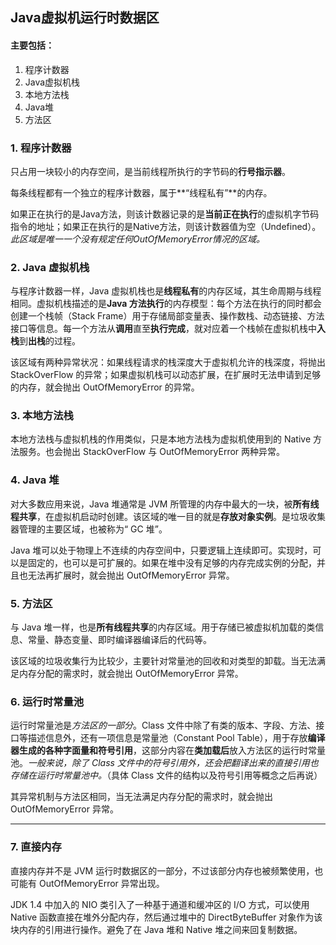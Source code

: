 ## Java虚拟机运行时数据区
#### 主要包括：
1. 程序计数器
2. Java虚拟机栈
3. 本地方法栈
4. Java堆
5. 方法区

### 1. 程序计数器
只占用一块较小的内存空间，是当前线程所执行的字节码的**行号指示器**。

每条线程都有一个独立的程序计数器，属于**“线程私有”**的内存。

如果正在执行的是Java方法，则该计数器记录的是**当前正在执行**的虚拟机字节码指令的地址；如果正在执行的是Native方法，则该计数器值为空（Undefined）。*此区域是唯一一个没有规定任何OutOfMemoryError情况的区域。*

### 2. Java 虚拟机栈
与程序计数器一样，Java 虚拟机栈也是**线程私有**的内存区域，其生命周期与线程相同。虚拟机栈描述的是**Java 方法执行**的内存模型：每个方法在执行的同时都会创建一个栈帧（Stack Frame）用于存储局部变量表、操作数栈、动态链接、方法接口等信息。每一个方法从**调用**直至**执行完成**，就对应着一个栈帧在虚拟机栈中**入栈**到**出栈**的过程。

该区域有两种异常状况：如果线程请求的栈深度大于虚拟机允许的栈深度，将抛出 StackOverFlow 的异常；如果虚拟机栈可以动态扩展，在扩展时无法申请到足够的内存，就会抛出 OutOfMemoryError 的异常。

### 3. 本地方法栈
本地方法栈与虚拟机栈的作用类似，只是本地方法栈为虚拟机使用到的 Native 方法服务。也会抛出 StackOverFlow 与 OutOfMemoryError 两种异常。

### 4. Java 堆
对大多数应用来说，Java 堆通常是 JVM 所管理的内存中最大的一块，被**所有线程共享**，在虚拟机启动时创建。该区域的唯一目的就是**存放对象实例**。是垃圾收集器管理的主要区域，也被称为“ GC 堆”。

Java 堆可以处于物理上不连续的内存空间中，只要逻辑上连续即可。实现时，可以是固定的，也可以是可扩展的。如果在堆中没有足够的内存完成实例的分配，并且也无法再扩展时，就会抛出 OutOfMemoryError 异常。

### 5. 方法区
与 Java 堆一样，也是**所有线程共享**的内存区域。用于存储已被虚拟机加载的类信息、常量、静态变量、即时编译器编译后的代码等。

该区域的垃圾收集行为比较少，主要针对常量池的回收和对类型的卸载。当无法满足内存分配的需求时，就会抛出 OutOfMemoryError 异常。

### 6. 运行时常量池
运行时常量池是*方法区的一部分*。Class 文件中除了有类的版本、字段、方法、接口等描述信息外，还有一项信息是常量池（Constant Pool Table），用于存放**编译器生成的各种字面量和符号引用**，这部分内容在**类加载后**放入方法区的运行时常量池。*一般来说，除了 Class 文件中的符号引用外，还会把翻译出来的直接引用也存储在运行时常量池中。*（具体 Class 文件的结构以及符号引用等概念之后再说）

其异常机制与方法区相同，当无法满足内存分配的需求时，就会抛出 OutOfMemoryError 异常。

***
### 7. 直接内存
直接内存并不是 JVM 运行时数据区的一部分，不过该部分内存也被频繁使用，也可能有 OutOfMemoryError 异常出现。

JDK 1.4 中加入的 NIO 类引入了一种基于通道和缓冲区的 I/O 方式，可以使用 Native 函数直接在堆外分配内存，然后通过堆中的 DirectByteBuffer 对象作为该块内存的引用进行操作。避免了在 Java 堆和 Native 堆之间来回复制数据。

